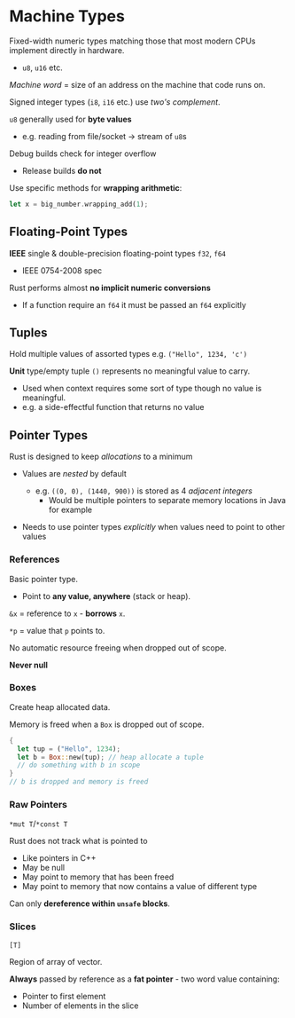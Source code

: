 # Machine Types

Fixed-width numeric types matching those that most modern CPUs implement
directly in hardware.
- `u8`, `u16` etc.

*Machine word* = size of an address on the machine that code runs on.

Signed integer types (`i8`, `i16` etc.) use *two's complement*.

`u8` generally used for **byte values**
- e.g. reading from file/socket -> stream of `u8`s

Debug builds check for integer overflow
- Release builds **do not**

Use specific methods for **wrapping arithmetic**:

```rust
let x = big_number.wrapping_add(1);
```

## Floating-Point Types

**IEEE** single & double-precision floating-point types `f32`, `f64`
- IEEE 0754-2008 spec

Rust performs almost **no implicit numeric conversions**
- If a function require an `f64` it must be passed an `f64` explicitly

## Tuples

Hold multiple values of assorted types e.g. `("Hello", 1234, 'c')`

**Unit** type/empty tuple `()` represents no meaningful value to carry.
- Used when context requires some sort of type though no value is meaningful.
- e.g. a side-effectful function that returns no value

## Pointer Types

Rust is designed to keep *allocations* to a minimum
- Values are *nested* by default
  - e.g. `((0, 0), (1440, 900))` is stored as 4 *adjacent integers*
    - Would be multiple pointers to separate memory locations in Java for example

- Needs to use pointer types *explicitly* when values need to point to other
values

### References

Basic pointer type.
- Point to **any value, anywhere** (stack or heap).

`&x` = reference to `x` - **borrows** `x`.

`*p` = value that `p` points to.

No automatic resource freeing when dropped out of scope.

**Never null**

### Boxes

Create heap allocated data.

Memory is freed when a `Box` is dropped out of scope.

```rust
{
  let tup = ("Hello", 1234);
  let b = Box::new(tup); // heap allocate a tuple
  // do something with b in scope
}
// b is dropped and memory is freed
```

### Raw Pointers

`*mut T`/`*const T`

Rust does not track what is pointed to
- Like pointers in C++
- May be null
- May point to memory that has been freed
- May point to memory that now contains a value of different type


Can only **dereference within `unsafe` blocks**.

### Slices

`[T]`

Region of array of vector.

**Always** passed by reference as a **fat pointer** - two word value containing:
- Pointer to first element
- Number of elements in the slice
